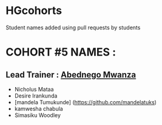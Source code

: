 # HGcohorts
Student names added using pull requests by students

# COHORT #5 NAMES :
## Lead Trainer : [Abednego Mwanza](https://github.com/AbednegoTM)
- Nicholus Mataa
- Desire Irankunda
- [mandela Tumukunde] (https://github.com/mandelatuks)
- kamwesha chabula
- Simasiku Woodley

